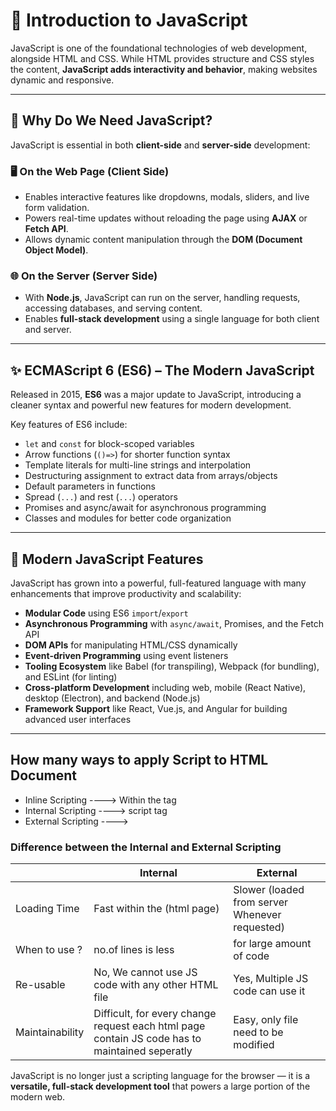 # 📘 Introduction to JavaScript

JavaScript is one of the foundational technologies of web development, alongside HTML and CSS. While HTML provides structure and CSS styles the content, **JavaScript adds interactivity and behavior**, making websites dynamic and responsive.

---

## 🧩 Why Do We Need JavaScript?

JavaScript is essential in both **client-side** and **server-side** development:

### 🖥️ On the Web Page (Client Side)

- Enables interactive features like dropdowns, modals, sliders, and live form validation.
- Powers real-time updates without reloading the page using **AJAX** or **Fetch API**.
- Allows dynamic content manipulation through the **DOM (Document Object Model)**.

### 🌐 On the Server (Server Side)

- With **Node.js**, JavaScript can run on the server, handling requests, accessing databases, and serving content.
- Enables **full-stack development** using a single language for both client and server.

---

## ✨ ECMAScript 6 (ES6) – The Modern JavaScript

Released in 2015, **ES6** was a major update to JavaScript, introducing a cleaner syntax and powerful new features for modern development.

Key features of ES6 include:

- `let` and `const` for block-scoped variables
- Arrow functions (`()=>`) for shorter function syntax
- Template literals for multi-line strings and interpolation
- Destructuring assignment to extract data from arrays/objects
- Default parameters in functions
- Spread (`...`) and rest (`...`) operators
- Promises and async/await for asynchronous programming
- Classes and modules for better code organization

---

## 🚀 Modern JavaScript Features

JavaScript has grown into a powerful, full-featured language with many enhancements that improve productivity and scalability:

- **Modular Code** using ES6 `import`/`export`
- **Asynchronous Programming** with `async/await`, Promises, and the Fetch API
- **DOM APIs** for manipulating HTML/CSS dynamically
- **Event-driven Programming** using event listeners
- **Tooling Ecosystem** like Babel (for transpiling), Webpack (for bundling), and ESLint (for linting)
- **Cross-platform Development** including web, mobile (React Native), desktop (Electron), and backend (Node.js)
- **Framework Support** like React, Vue.js, and Angular for building advanced user interfaces

---

## How many ways to apply Script to HTML Document
- Inline Scripting   ----> Within the tag 
- Internal Scripting ----> script tag   <script></script>
- External Scripting ---->  <script src = "fileName.js"></script>

### Difference between the Internal and External Scripting

|  | Internal | External |
|-----|-------|------|
| Loading Time | Fast within the (html page) | Slower (loaded from server Whenever requested) |
| When to use ? | no.of lines is less | for large amount of code |
| Re-usable | No, We cannot use JS code with any other HTML file | Yes, Multiple JS code can use it |
| Maintainability | Difficult, for every change request each html page contain JS code has to maintained seperatly | Easy, only file need to be modified |





JavaScript is no longer just a scripting language for the browser — it is a **versatile, full-stack development tool** that powers a large portion of the modern web.

